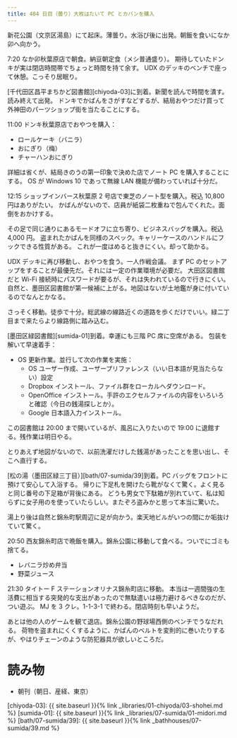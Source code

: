 ```yaml
---
title: 404 日目（曇り）大枚はたいて PC とカバンを購入
---
```


新花公園（文京区湯島）にて起床。薄曇り。水浴び後に出発。朝飯を食いになか卯へ向かう。

7:20 なか卯秋葉原店で朝食。納豆朝定食（メシ普通盛り）。
期待していたドンキが実は閉店時間帯でちょっと時間を持て余す。
UDX のデッキのベンチで座って休憩。こっそり居眠り。

[千代田区昌平まちかど図書館][chiyoda-03]に到着。新聞を読んで時間を潰す。読み終えて出発。
ドンキでかばんをさがすなどするが、結局おやつだけ買って外神田のパーツショップ街を当たることにする。

11:00 ドンキ秋葉原店でおやつを購入：
* ロールケーキ（バニラ）
* おにぎり（梅）
* チャーハンおにぎり

詳細は省くが、結局きのうの第一印象で決めた店でノート PC を購入することにする。
OS が Windows 10 であって無線 LAN 機能が備わっていれば十分だ。

12:15 ショップインバース秋葉原 2 号店で東芝のノート型を購入。税込 10,800 円はありがたい。
かばんがないので、店員が紙袋二枚重ねで包んでくれた。面倒をおかけする。

その足で同じ通りにあるモードオフに立ち寄り、ビジネスバッグを購入。税込 4,000 円。
盗まれたかばんを同様のスペック。キャリーケースのハンドルにフックできる性質がある。
これが一度はめると抜きにくい。却って助かる。

UDX デッキに再び移動し、おやつを食う。一人作戦会議。
まず PC のセットアップをすることが最優先だ。それには一定の作業環境が必要だ。
大田区図書館だと Wi-Fi 接続時にパスワードが要るが、それは失われているので行きにくい。
自然と、墨田区図書館が第一候補に上がる。地図はないが土地鑑が身に付いているのでなんとかなる。

さっそく移動。徒歩で十分。総武線の線路近くの道路を歩くだけでいい。緑二丁目まで来たらより線路側に踏み込む。

[墨田区緑図書館][sumida-01]到着。幸運にも三階 PC 席に空席がある。
包装を解いて早速着手：
* OS 更新作業。並行して次の作業を実施：
  * OS ユーザー作成、ユーザープリファレンス（いい日本語が見当たらない）設定
  * Dropbox インストール、ファイル群をローカルへダウンロード。
  * OpenOffice インストール。手許のエクセルファイルの内容をいろいろと確認（今日の銭湯探しとか）。
  * Google 日本語入力インストール。

この図書館は 20:00 まで開いているが、風呂に入りたいので 19:00 に退館する。残作業は明日やる。

とりあえず地図がないので、以前洗濯だけした銭湯があったことを思い出し、そこへ直行する。

[松の湯（墨田区緑三丁目）][bath/07-sumida/39]到着。PC バッグをフロントに預けて安心して入浴する。
帰りに下足札を開けたら靴がなくて驚く。よく見ると同じ番号の下足箱が背後にある。
どうも男女で下駄箱が別れていて、私は知らずに女子用のを使っていたらしい。またぞろ盗みかと思って本当に驚いた。

湯上り後は自然と錦糸町駅周辺に足が向かう。楽天地ビルがいつの間にか垢抜けていて驚く。

20:50 西友錦糸町店で晩飯を購入。錦糸公園に移動して食べる。ついでにゴミも捨てる。
* レバニラ炒め弁当
* 野菜ジュース

21:30 タイトー F ステーションオリナス錦糸町店に移動。
本当は一週間強の生活費に相当する突発的な支出があったので無駄遣いは極力避けるべきなのだが、つい遊ぶ。
MJ を 3 クレ。1-1-3-1 で終わる。閉店時刻も早いようだ。

あとは他の人のゲームを観て退店。錦糸公園の野球場西側のベンチでうなだれる。
荷物を盗まれにくくするように、かばんのベルトを変則的に巻いたりするが、やはりチェーンのような防犯器具が欲しいところだ。

# 読み物

* 朝刊（朝日、産経、東京）

[chiyoda-03]: {{ site.baseurl }}{% link _libraries/01-chiyoda/03-shohei.md %}
[sumida-01]: {{ site.baseurl }}{% link _libraries/07-sumida/01-midori.md %}
[bath/07-sumida/39]: {{ site.baseurl }}{% link _bathhouses/07-sumida/39.md %}
